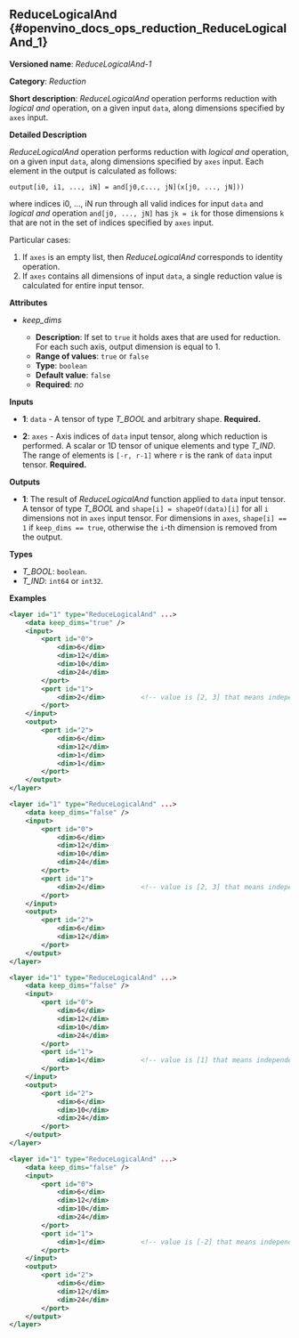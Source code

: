 ## ReduceLogicalAnd <a name="ReduceLogicalAnd"></a> {#openvino_docs_ops_reduction_ReduceLogicalAnd_1}

**Versioned name**: *ReduceLogicalAnd-1*

**Category**: *Reduction*

**Short description**: *ReduceLogicalAnd* operation performs reduction with *logical and* operation, on a given input `data`, along dimensions specified by `axes` input.

**Detailed Description**

*ReduceLogicalAnd* operation performs reduction with *logical and* operation, on a given input `data`, along dimensions specified by `axes` input.
Each element in the output is calculated as follows:

    output[i0, i1, ..., iN] = and[j0,c..., jN](x[j0, ..., jN]))

where indices i0, ..., iN run through all valid indices for input `data` and *logical and* operation `and[j0, ..., jN]` has `jk = ik` for those dimensions `k` that are not in the set of indices specified by `axes` input.

Particular cases:

1. If `axes` is an empty list, then *ReduceLogicalAnd* corresponds to identity operation. 
2. If `axes` contains all dimensions of input `data`, a single reduction value is calculated for entire input tensor.

**Attributes**

* *keep_dims*

  * **Description**: If set to `true` it holds axes that are used for reduction. For each such axis, output dimension is equal to 1.
  * **Range of values**: `true` or `false`
  * **Type**: `boolean`
  * **Default value**: `false`
  * **Required**: *no*

**Inputs**

* **1**: `data` - A tensor of type *T_BOOL* and arbitrary shape. **Required.**

* **2**: `axes` - Axis indices of `data` input tensor, along which reduction is performed. A scalar or 1D tensor of unique elements and type *T_IND*. The range of elements is `[-r, r-1]` where `r` is the rank of `data` input tensor. **Required.**

**Outputs**

* **1**: The result of *ReduceLogicalAnd* function applied to `data` input tensor. A tensor of type *T_BOOL* and `shape[i] = shapeOf(data)[i]` for all `i` dimensions not in `axes` input tensor. For dimensions in `axes`, `shape[i] == 1` if `keep_dims == true`, otherwise the `i`-th dimension is removed from the output.

**Types**

* *T_BOOL*: `boolean`.
* *T_IND*: `int64` or `int32`.

**Examples**

```xml
<layer id="1" type="ReduceLogicalAnd" ...>
    <data keep_dims="true" />
    <input>
        <port id="0">
            <dim>6</dim>
            <dim>12</dim>
            <dim>10</dim>
            <dim>24</dim>
        </port>
        <port id="1">
            <dim>2</dim>         <!-- value is [2, 3] that means independent reduction in each channel and batch -->
        </port>
    </input>
    <output>
        <port id="2">
            <dim>6</dim>
            <dim>12</dim>
            <dim>1</dim>
            <dim>1</dim>
        </port>
    </output>
</layer>
```

```xml
<layer id="1" type="ReduceLogicalAnd" ...>
    <data keep_dims="false" />
    <input>
        <port id="0">
            <dim>6</dim>
            <dim>12</dim>
            <dim>10</dim>
            <dim>24</dim>
        </port>
        <port id="1">
            <dim>2</dim>         <!-- value is [2, 3] that means independent reduction in each channel and batch -->
        </port>
    </input>
    <output>
        <port id="2">
            <dim>6</dim>
            <dim>12</dim>
        </port>
    </output>
</layer>
```

```xml
<layer id="1" type="ReduceLogicalAnd" ...>
    <data keep_dims="false" />
    <input>
        <port id="0">
            <dim>6</dim>
            <dim>12</dim>
            <dim>10</dim>
            <dim>24</dim>
        </port>
        <port id="1">
            <dim>1</dim>         <!-- value is [1] that means independent reduction in each channel and spatial dimensions -->
        </port>
    </input>
    <output>
        <port id="2">
            <dim>6</dim>
            <dim>10</dim>
            <dim>24</dim>
        </port>
    </output>
</layer>
```

```xml
<layer id="1" type="ReduceLogicalAnd" ...>
    <data keep_dims="false" />
    <input>
        <port id="0">
            <dim>6</dim>
            <dim>12</dim>
            <dim>10</dim>
            <dim>24</dim>
        </port>
        <port id="1">
            <dim>1</dim>         <!-- value is [-2] that means independent reduction in each channel, batch and second spatial dimension -->
        </port>
    </input>
    <output>
        <port id="2">
            <dim>6</dim>
            <dim>12</dim>
            <dim>24</dim>
        </port>
    </output>
</layer>
```